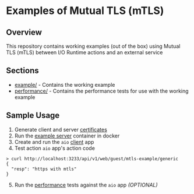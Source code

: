 # Examples of Mutual TLS (mTLS) 

## Overview 

This repository contains working examples (out of the box) using Mutual TLS (mTLS) between I/O Runtime actions and an external service

## Sections

* [example/](example/) - Contains the working example 
* [performance/](performance/) - Contains the performance tests for use with the working example

## Sample Usage

1. Generate client and server [certificates](example/certs/)
2. Run the [example server](example/server/) container in docker
3. Create and run the `aio` [client](example/client/) app
4. Test action `aio` app's action code
```
> curl http://localhost:3233/api/v1/web/guest/mtls-example/generic
{
  "resp": "https with mtls"
}
```
5. Run the [performance](performance/) tests against the `aio` app _(OPTIONAL)_
